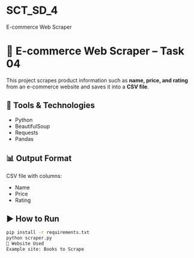 # SCT_SD_4
 E-commerce Web Scraper
# 🛒 E-commerce Web Scraper – Task 04

This project scrapes product information such as **name, price, and rating** from an e-commerce website and saves it into a **CSV file**.

## 🔧 Tools & Technologies

- Python
- BeautifulSoup
- Requests
- Pandas

## 📊 Output Format

CSV file with columns:
- Name
- Price
- Rating

## ▶️ How to Run

```bash
pip install -r requirements.txt
python scraper.py
🔗 Website Used
Example site: Books to Scrape
